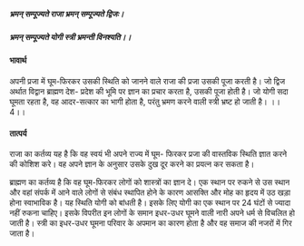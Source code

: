 ##### भ्रमन् सम्पूज्यते राजा भ्रमन् सम्पूज्यते द्विजः।
##### भ्रमन् सम्पूज्यते योगी स्त्री भ्रमन्ती विनश्यति।। 

#### भावार्थ

अपनी प्रजा में घूम-फिरकर उसकी स्थिति को जानने वाले राजा की प्रजा उसकी पूजा करती है। जो द्विज अर्थात विद्वान ब्राह्मण देश- प्रदेश की भूमि पर ज्ञान का प्रचार करता है, उसकी पूजा होती है। जो योगी सदा घूमता रहता है, वह आदर-सत्कार का भागी होता है, परंतु भ्रमण करने वाली स्त्री भ्रष्ट हो जाती है। ।।4।।

#### तात्पर्य

राजा का कर्तव्य यह है कि वह स्वयं भी अपने राज्य में घूम- फिरकर प्रजा की वास्तविक स्थिति ज्ञात करने की कोशिश करे। वह अपने ज्ञान के अनुसार उसके दुख दूर करने का प्रयत्न कर सकता है।

ब्राह्मण का कर्तव्य है कि वह घूम-फिरकर लोगों को शास्त्रों का ज्ञान दे। एक स्थान पर रुकने से उस स्थान और वहां संपर्क में आने वाले लोगों से संबंध स्थापित होने के कारण आसक्ति और मोह का हृदय में उठ खड़ा होना स्वाभाविक है। यह स्थिति योगी को बांधती है। इसके लिए योगी का एक स्थान पर 24 घंटों से ज्यादा नहीं रुकना चाहिए। इसके विपरीत इन लोगों के समान इधर-उधर घूमने वाली नारी अपने धर्म से विचलित हो जाती है। स्त्री का इधर-उधर घूमना परिवार के अपमान का कारण होता है और वह समाज की नजरों में गिर जाता है।